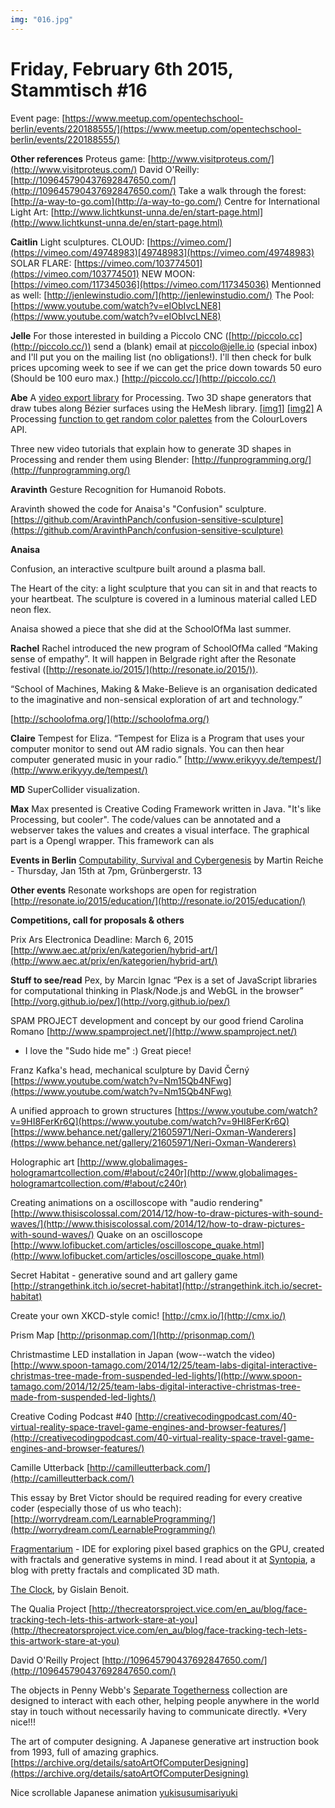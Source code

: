 ```yaml
---
img: "016.jpg"
---
```


# **Friday, February 6th 2015, Stammtisch #16** 

Event page: [https://www.meetup.com/opentechschool-berlin/events/220188555/](https://www.meetup.com/opentechschool-berlin/events/220188555/)

**Other references**
Proteus game: [http://www.visitproteus.com/](http://www.visitproteus.com/)
David O'Reilly: [http://109645790437692847650.com/](http://109645790437692847650.com/)
Take a walk through the forest: [http://a-way-to-go.com](http://a-way-to-go.com/)
Centre for International Light Art: [http://www.lichtkunst-unna.de/en/start-page.html](http://www.lichtkunst-unna.de/en/start-page.html)

**Caitlin**
Light sculptures.
CLOUD: [https://vimeo.com/](https://vimeo.com/49748983)[49748983](https://vimeo.com/49748983)
SOLAR FLARE: [https://vimeo.com/103774501](https://vimeo.com/103774501)
NEW MOON: [https://vimeo.com/117345036](https://vimeo.com/117345036)
Mentionned as well: [http://jenlewinstudio.com/](http://jenlewinstudio.com/)
The Pool: [https://www.youtube.com/watch?v=eIObIvcLNE8](https://www.youtube.com/watch?v=eIObIvcLNE8)

**Jelle** 
For those interested in building a Piccolo CNC ([http://piccolo.cc](http://piccolo.cc/)) send a (blank) email at piccolo@jelle.io (special inbox) and I'll put you on the mailing list (no obligations!). I'll then check for bulk prices upcoming week to see if we can get the price down towards 50 euro (Should be 100 euro max.)
[http://piccolo.cc/](http://piccolo.cc/)

**Abe**
A [video export library](http://funprogramming.org/VideoExport-for-Processing/)  for Processing.
Two 3D shape generators that draw tubes along Bézier surfaces using the HeMesh library. [[img1]](http://hamoid.tumblr.com/post/108223630484/a-series-of-tubes-of-variable-radius-mapped-to-a)  [[img2]](http://hamoid.tumblr.com/post/108497549264/flying-spaghetti-monster) 
A Processing [function to get random color palettes](https://gist.github.com/hamoid/015f23936e7abf4f770d)  from the ColourLovers API.

Three new video tutorials that explain how to generate 3D shapes in Processing and render them using Blender:
[http://funprogramming.org/](http://funprogramming.org/)

**Aravinth**
Gesture Recognition for Humanoid Robots.

Aravinth showed the code for Anaisa's "Confusion" sculpture.
[https://github.com/AravinthPanch/confusion-sensitive-sculpture](https://github.com/AravinthPanch/confusion-sensitive-sculpture)

**Anaisa**

Confusion, an interactive scultpure built around a plasma ball.

The Heart of the city: a light sculpture that you can sit in and that reacts to your heartbeat. The sculpture is covered in a luminous material called LED neon flex.

Anaisa showed a piece that she did at the SchoolOfMa last summer.

**Rachel**
Rachel introduced the new program of SchoolOfMa called “Making sense of empathy”. It will happen in Belgrade right after the Resonate festival ([http://resonate.io/2015/](http://resonate.io/2015/)).

“School of Machines, Making & Make-Believe is an organisation dedicated to the imaginative and non-sensical exploration of art and technology.”

[http://schoolofma.org/](http://schoolofma.org/)

**Claire**
Tempest for Eliza. “Tempest for Eliza is a Program that uses your computer monitor
to send out AM radio signals. You can then hear computer generated music in your radio.”
[http://www.erikyyy.de/tempest/](http://www.erikyyy.de/tempest/)

**MD**
SuperCollider visualization.

**Max**
Max presented is Creative Coding Framework written in Java. "It's like Processing, but cooler".  The code/values can be annotated and a webserver takes the values and creates a visual interface. The graphical part is a Opengl wrapper.  This framework can als


**Events in Berlin**
[Computability, Survival and Cybergenesis](https://www.facebook.com/events/740739599346006) by Martin Reiche - Thursday, Jan  15th at 7pm, Grünbergerstr. 13

**Other events**
Resonate workshops are open for registration
[http://resonate.io/2015/education/](http://resonate.io/2015/education/)

**Competitions, call for proposals & others**

Prix Ars Electronica
Deadline: March 6, 2015
[http://www.aec.at/prix/en/kategorien/hybrid-art/](http://www.aec.at/prix/en/kategorien/hybrid-art/)

**Stuff to see/read**
Pex, by Marcin Ignac
“Pex is a set of JavaScript libraries for computational thinking in Plask/Node.js and WebGL in the browser”
[http://vorg.github.io/pex/](http://vorg.github.io/pex/)

SPAM PROJECT
development and concept by our good friend Carolina Romano 
[http://www.spamproject.net/](http://www.spamproject.net/)
* I love the "Sudo hide me" :) Great piece!

Franz Kafka's head, mechanical sculpture by David Černý
[https://www.youtube.com/watch?v=Nm15Qb4NFwg](https://www.youtube.com/watch?v=Nm15Qb4NFwg)

A unified approach to grown structures
[https://www.youtube.com/watch?v=9HI8FerKr6Q](https://www.youtube.com/watch?v=9HI8FerKr6Q)
[https://www.behance.net/gallery/21605971/Neri-Oxman-Wanderers](https://www.behance.net/gallery/21605971/Neri-Oxman-Wanderers)

Holographic art
[http://www.globalimages-hologramartcollection.com/#!about/c240r](http://www.globalimages-hologramartcollection.com/#!about/c240r)

Creating animations on a oscilloscope with "audio rendering"
[http://www.thisiscolossal.com/2014/12/how-to-draw-pictures-with-sound-waves/](http://www.thisiscolossal.com/2014/12/how-to-draw-pictures-with-sound-waves/)
Quake on an oscilloscope
[http://www.lofibucket.com/articles/oscilloscope_quake.html](http://www.lofibucket.com/articles/oscilloscope_quake.html)

Secret Habitat - generative sound and art gallery game
[http://strangethink.itch.io/secret-habitat](http://strangethink.itch.io/secret-habitat)

Create your own XKCD-style comic!
[http://cmx.io/](http://cmx.io/)

Prism Map
[http://prisonmap.com/](http://prisonmap.com/)

Christmastime LED installation in Japan (wow--watch the video)
[http://www.spoon-tamago.com/2014/12/25/team-labs-digital-interactive-christmas-tree-made-from-suspended-led-lights/](http://www.spoon-tamago.com/2014/12/25/team-labs-digital-interactive-christmas-tree-made-from-suspended-led-lights/)

Creative Coding Podcast #40
[http://creativecodingpodcast.com/40-virtual-reality-space-travel-game-engines-and-browser-features/](http://creativecodingpodcast.com/40-virtual-reality-space-travel-game-engines-and-browser-features/)

Camille Utterback
[http://camilleutterback.com/](http://camilleutterback.com/)

This essay by Bret Victor should be required reading for every creative coder (especially those of us who teach):
[http://worrydream.com/LearnableProgramming/](http://worrydream.com/LearnableProgramming/)

[Fragmentarium](https://syntopia.github.io/Fragmentarium/)  - IDE for exploring pixel based graphics on the GPU, created with fractals and generative systems in mind. I read about it at [Syntopia](http://blog.hvidtfeldts.net/), a blog with pretty fractals and complicated 3D math.

[The Clock](http://techno-logic-art.com/clock.htm), by Gislain Benoit.

The Qualia Project
[http://thecreatorsproject.vice.com/en_au/blog/face-tracking-tech-lets-this-artwork-stare-at-you](http://thecreatorsproject.vice.com/en_au/blog/face-tracking-tech-lets-this-artwork-stare-at-you)

David O'Reilly Project
[http://109645790437692847650.com/](http://109645790437692847650.com/)

The objects in Penny Webb's [Separate Togetherness](http://www.dezeen.com/2015/01/29/penny-webb-homeware-mirror-lamp-curtain-colour-change-touch-breath-movement-dutch-design-week-2014/) collection are designed to interact with each other, helping people anywhere in the world stay in touch without necessarily having to communicate directly.
*Very nice!!!

The art of computer designing. A Japanese generative art instruction book from 1993, full of amazing graphics.
[https://archive.org/details/satoArtOfComputerDesigning](https://archive.org/details/satoArtOfComputerDesigning)

Nice scrollable Japanese animation [yukisusumisariyuki](http://yukisusumisariyuki.tumblr.com/)


